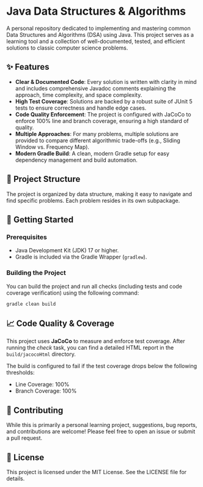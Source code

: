 # Java Data Structures & Algorithms

A personal repository dedicated to implementing and mastering common Data Structures and Algorithms (DSA) using Java.
This project serves as a learning tool and a collection of well-documented, tested, and efficient solutions to classic
computer science problems.

## ✨ Features

- **Clear & Documented Code**: Every solution is written with clarity in mind and includes comprehensive Javadoc
  comments explaining the approach, time complexity, and space complexity.
- **High Test Coverage**: Solutions are backed by a robust suite of JUnit 5 tests to ensure correctness and handle edge
  cases.
- **Code Quality Enforcement**: The project is configured with JaCoCo to enforce 100% line and branch coverage, ensuring
  a high standard of quality.
- **Multiple Approaches**: For many problems, multiple solutions are provided to compare different algorithmic
  trade-offs (e.g., Sliding Window vs. Frequency Map).
- **Modern Gradle Build**: A clean, modern Gradle setup for easy dependency management and build automation.

## 📂 Project Structure

The project is organized by data structure, making it easy to navigate and find specific problems. Each problem resides
in its own subpackage.

<!-- PROJECT_STRUCTURE_START -->
<!-- The project structure will be automatically inserted here -->
<!-- PROJECT_STRUCTURE_END -->

## 🚀 Getting Started

### Prerequisites

- Java Development Kit (JDK) 17 or higher.
- Gradle is included via the Gradle Wrapper (`gradlew`).

### Building the Project

You can build the project and run all checks (including tests and code coverage verification) using the following
command:

`gradle clean build`

## 📈 Code Quality & Coverage

This project uses **JaCoCo** to measure and enforce test coverage. After running the _check_ task, you can find a
detailed HTML report in the `build/jacocoHtml` directory.

The build is configured to fail if the test coverage drops below the following thresholds:

* Line Coverage: 100%
* Branch Coverage: 100%

## 🤝 Contributing

While this is primarily a personal learning project, suggestions, bug reports, and contributions are welcome! Please
feel free to open an issue or submit a pull request.

## 📄 License

This project is licensed under the MIT License. See the LICENSE file for details.
